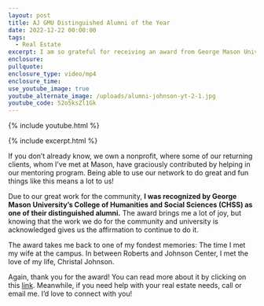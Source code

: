 ```yaml
---
layout: post
title: AJ GMU Distinguished Alumni of the Year
date: 2022-12-22 00:00:00
tags:
  - Real Estate
excerpt: I am so grateful for receiving an award from George Mason University.
enclosure:
pullquote:
enclosure_type: video/mp4
enclosure_time:
use_youtube_image: true
youtube_alternate_image: /uploads/alumni-johnson-yt-2-1.jpg
youtube_code: 52o5ksZl1Gk
---
```

{% include youtube.html %}

{% include excerpt.html %}

If you don’t already know, we own a nonprofit, where some of our returning clients, whom I’ve met at Mason, have graciously contributed by helping in our mentoring program. Being able to use our network to do great and fun things like this means a lot to us\!

Due to our great work for the community, **I was recognized by George Mason University’s College of Humanities and Social Sciences (CHSS) as one of their distinguished alumni.** The award brings me a lot of joy, but knowing that the work we do for the community and university is acknowledged gives us the affirmation to continue to do it.&nbsp;

The award takes me back to one of my fondest memories: The time I met my wife at the campus. In between Roberts and Johnson Center, I met the love of my life, Christal Johnson.&nbsp;

Again, thank you for the award\! You can read more about it by clicking on this [link](https://chss.gmu.edu/community-catalyst-award-recipients-2022/chss-distinguished-alumni-african-and-african-american-studies). Meanwhile, if you need help with your real estate needs, call or email me. I’d love to connect with you\!
